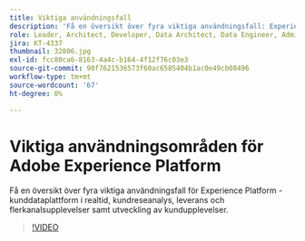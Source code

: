 ```yaml
---
title: Viktiga användningsfall
description: 'Få en översikt över fyra viktiga användningsfall: Experience Platform&mdash, kunddataplattform i realtid, kundreseanalys, leverans och flerkanalsupplevelse samt utveckling av kundupplevelseapplikationer.'
role: Leader, Architect, Developer, Data Architect, Data Engineer, Admin, User
jira: KT-4337
thumbnail: 32806.jpg
exl-id: fcc80ca6-8163-4a4c-b164-4f12f76c03e3
source-git-commit: 90f7621536573f60ac6585404b1ac0e49cb08496
workflow-type: tm+mt
source-wordcount: '67'
ht-degree: 0%

---
```


# Viktiga användningsområden för Adobe Experience Platform

Få en översikt över fyra viktiga användningsfall för Experience Platform - kunddataplattform i realtid, kundreseanalys, leverans och flerkanalsupplevelser samt utveckling av kundupplevelser.

>[!VIDEO](https://video.tv.adobe.com/v/32806?quality=12&learn=on)

